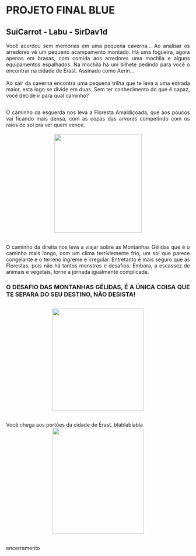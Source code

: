# PROJETO FINAL BLUE
## SuiCarrot - Labu - SirDav1d

<div align = "justify">
Você acordou sem memórias em uma pequena caverna... Ao analisar os arredores vê um pequeno acampamento montado. Há uma fogueira, agora apenas em brasas, com comida aos arredores uma mochila e alguns equipamentos espalhados. Na mochila há um bilhete pedindo para você o encontrar na cidade de Erast. Assinado como Aerin...<br>
<br>
Ao sair da caverna encontra uma pequena trilha que te leva a uma estrada maior, esta logo se divide em duas. Sem ter conhecimento do que é capaz, você decide ir para qual caminho?
</div>

##

<section align = "justify">
 O caminho da esquerda nos leva a Floresta Amaldiçoada, que aos poucos vai ficando mais densa, com as copas das arvores competindo com os raios de sol pra ver quem vence.<br>
 <br>
<div align = "center">
<img width = "240px" height = "270px" src = "https://i.pinimg.com/564x/e7/84/21/e78421f4c365bcb0f5f51337eeedec3a.jpg">
</div>
</section>

##

<div align = "justify">
O caminho da direita nos leva a viajar sobre as Montanhas Gélidas que é o caminho mais longo, com um clima terrívlemente frio, um sol que parece congelante e o terreno íngreme e irregular. Entretanto é mais seguro que as Florestas, pois não há tantos monstros e desafios. Embora, a escassez de animais e vegetais, torne a jornada igualmente complicada.

  
### O DESAFIO DAS MONTANHAS GÉLIDAS, É A ÚNICA COISA QUE TE SEPARA DO SEU DESTINO, NÃO DESISTA!

##

<div align ="center">
<img width = "250px" height = "280px" src = "https://i.pinimg.com/564x/bc/3e/1e/bc3e1e5867382bbdcaa35c10c7ffbfc3.jpg">
</div>
</section>

##

<section align = "justify">
Você chega aos portões da cidade de Erast. blablablabla
<div align = "center">
<img width = "250px" height = "290px" src = "https://i.pinimg.com/564x/00/59/e7/0059e731bd6cc4e8c4c0d131a2517811.jpg">
</div>
<section>

 ##
 
<div align = "justify">
encerramento
</div>
